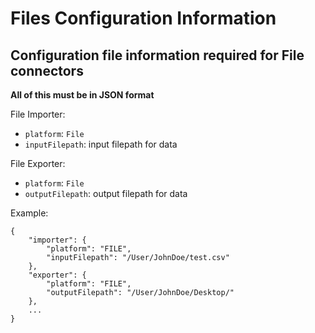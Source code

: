 # Files Configuration Information

## Configuration file information required for File connectors

**All of this must be in JSON format**

File Importer:

- `platform`: `File`
- `inputFilepath`: input filepath for data

File Exporter:

- `platform`: `File`
- `outputFilepath`: output filepath for data

Example:

```
{
    "importer": {
        "platform": "FILE",
        "inputFilepath": "/User/JohnDoe/test.csv"
    },
    "exporter": {
        "platform": "FILE",
        "outputFilepath": "/User/JohnDoe/Desktop/"
    },
    ...
}
```
